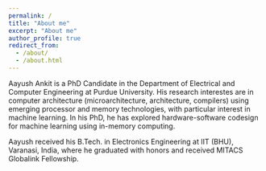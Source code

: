 ```yaml
---
permalink: /
title: "About me"
excerpt: "About me"
author_profile: true
redirect_from:
  - /about/
  - /about.html
---
```


Aayush Ankit is a PhD Candidate in the Department of Electrical and Computer Engineering at Purdue University. His research interestes are in computer architecture (microarchitecture, architecture, compilers) using emerging processor and memory technologies, with particular interest in machine learning. In his PhD, he has explored hardware-software codesign for machine learning using in-memory computing.

Aayush received his B.Tech. in Electronics Engineering at IIT (BHU), Varanasi, India, where he graduated with honors and received MITACS Globalink Fellowship.

